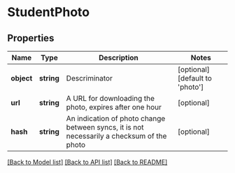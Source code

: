 # StudentPhoto

## Properties
Name | Type | Description | Notes
------------ | ------------- | ------------- | -------------
**object** | **string** | Descriminator | [optional] [default to 'photo']
**url** | **string** | A URL for downloading the photo, expires after one hour | [optional] 
**hash** | **string** | An indication of photo change between syncs, it is not necessarily a checksum of the photo | [optional] 

[[Back to Model list]](../README.md#documentation-for-models) [[Back to API list]](../README.md#documentation-for-api-endpoints) [[Back to README]](../README.md)


